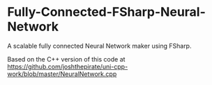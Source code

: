 # Fully-Connected-FSharp-Neural-Network

A scalable fully connected Neural Network maker using FSharp.

Based on the C++ version of this code at https://github.com/joshthepirate/uni-cpp-work/blob/master/NeuralNetwork.cpp 
